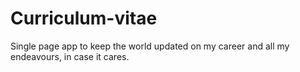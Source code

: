 # Curriculum-vitae
Single page app to keep the world updated on my career and all my endeavours, in case it cares.
